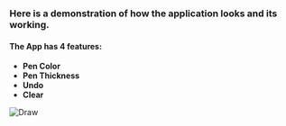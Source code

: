 ### Here is a demonstration of how the application looks and its working.

#### The App has 4 features:
- **Pen Color**
- **Pen Thickness**
- **Undo**
- **Clear**

![Draw](draw.gif)